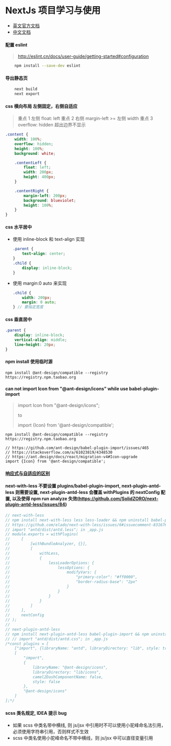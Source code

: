 # NextJs 项目学习与使用

-   [英文官方文档](https://nextjs.org/docs)
-   [中文文档](http://nextjs.frontendx.cn/docs)

#### 配置 eslint

> http://eslint.cn/docs/user-guide/getting-started#configuration

```bash
    npm install --save-dev eslint
```

#### 导出静态页

```bash
    next build
    next export
```

#### css 横向布局 左侧固定，右侧自适应

> 重点 1 左侧 float: left
> 重点 2 右侧 margin-left >= 左侧 width
> 重点 3 overflow: hidden 超出边界不显示

```scss
.content {
    width: 100%;
    overflow: hidden;
    height: 100%;
    background: white;

    .contentLeft {
        float: left;
        width: 200px;
        height: 400px;
    }

    .contentRight {
        margin-left: 200px;
        background: blueviolet;
        height: 100%;
    }
}
```

#### css 水平居中

-   使用 inline-block 和 text-align 实现

    ```scss
    .parent {
        text-align: center;
    }
    .child {
        display: inline-block;
    }
    ```

-   使用 margin:0 auto 来实现
    ```scss
    .child {
        width: 200px;
        margin: 0 auto;
    } // 要指定宽度
    ```

#### css 垂直居中

```scss
.parent {
    display: inline-block;
    vertical-align: middle;
    line-height: 20px;
}
```

#### npm install 使用临时源

```shell
npm install @ant-design/compatible --registry https://registry.npm.taobao.org
```

#### can not import Icon from "@ant-design/icons" while use babel-plugin-import

> import Icon from "@ant-design/icons";
>
> to
>
> import {Icon} from '@ant-design/compatible';

```
npm install @ant-design/compatible --registry https://registry.npm.taobao.org

// https://github.com/ant-design/babel-plugin-import/issues/465
// https://stackoverflow.com/a/61023819/4348530
// https://ant.design/docs/react/migration-v4#Icon-upgrade
import {Icon} from '@ant-design/compatible';
```

#### [响应式与自适应的区别](https://www.cnblogs.com/qianduanchenbao/p/10198834.html)

#### next-with-less 不要设置 plugins/babel-plugin-import, next-plugin-antd-less 则需要设置, next-plugin-antd-less 会覆盖 withPlugins 的 nextConfig 配置, 以及使得 npm run analyze 失效(https://github.com/SolidZORO/next-plugin-antd-less/issues/84)

```javascript
// next-with-less
// npm install next-with-less less less-loader && npm uninstall babel-plugin-import next-plugin-antd-less && remove plugins in babel.config.js
// https://github.com/elado/next-with-less/issues/6#issuecomment-831676037
// import "antd/dist/antd.less"; in _app.js
// module.exports = withPlugins(
//     [
//         [withBundleAnalyzer, {}],
//         [
//             withLess,
//             {
//                 lessLoaderOptions: {
//                     lessOptions: {
//                         modifyVars: {
//                             "primary-color": "#ff0000",
//                             "border-radius-base": "2px"
//                         }
//                     }
//                 }
//             }
//         ]
//     ],
//     nextConfig
// );
//
// next-plugin-antd-less
// npm install next-plugin-antd-less babel-plugin-import && npm uninstall next-with-less less less-loader && add plugins(the follow code) in babel.config.js
// // import "antd/dist/antd.css"; in _app.js
/*const plugins = [
    ["import", {libraryName: "antd", libraryDirectory: "lib", style: true}, "antd"],
    [
        "import",
        {
            libraryName: "@ant-design/icons",
            libraryDirectory: "lib/icons",
            camel2DashComponentName: false,
            style: false
        },
        "@ant-design/icons"
    ]
];*/
```

#### scss 类名规定, IDEA 提示 bug

-   如果 scss 中类名带中横线, 则 js/jsx 中引用时不可以使用小驼峰命名法引用，必须使用字符串引用，否则样式不生效
-   scss 中类名使用小驼峰命名不带中横线，则 js/jsx 中可以直径变量引用
